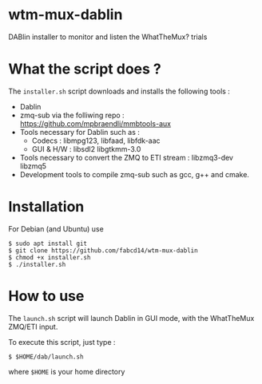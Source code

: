 # wtm-mux-dablin
DABlin installer to monitor and listen the WhatTheMux? trials

What the script does ?
======================

The `installer.sh` script downloads and installs the following tools :
- Dablin
- zmq-sub via the folliwing repo : https://github.com/mpbraendli/mmbtools-aux
- Tools necessary for Dablin such as :
    - Codecs : libmpg123, libfaad, libfdk-aac
    - GUI & H/W : libsdl2 libgtkmm-3.0
- Tools necessary to convert the ZMQ to ETI stream : libzmq3-dev libzmq5
- Development tools to compile zmq-sub such as gcc, g++ and cmake.

Installation
============

For Debian (and Ubuntu) use

    $ sudo apt install git
    $ git clone https://github.com/fabcd14/wtm-mux-dablin
    $ chmod +x installer.sh
    $ ./installer.sh
    

How to use
==========
The `launch.sh` script will launch Dablin in GUI mode, with the WhatTheMux ZMQ/ETI input.

To execute this script, just type : 

    $ $HOME/dab/launch.sh

where `$HOME` is your home directory
